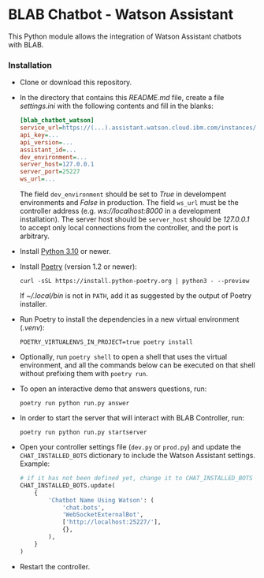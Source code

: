 # BLAB Chatbot - Watson Assistant

This Python module allows the integration of Watson Assistant chatbots with
BLAB.

### Installation

- Clone or download this repository.
- In the directory that contains this *README.md* file,
  create a file *settings.ini* with the following contents and fill in the blanks:

  ```ini
  [blab_chatbot_watson]
  service_url=https://(...).assistant.watson.cloud.ibm.com/instances/(...)
  api_key=...
  api_version=...
  assistant_id=...
  dev_environment=...
  server_host=127.0.0.1
  server_port=25227
  ws_url=...
  ```

  The field `dev_environment` should be set to _True_ in develompent environments
  and _False_ in production. The field `ws_url` must be the controller address
  (e.g. _ws://localhost:8000_ in a development installation). The server host should be `server_host` should be *127.0.0.1* to accept only local connections from
  the controller, and the port is arbitrary.

- Install
[Python 3.10](https://www.python.org/downloads/release/python-3100/)
or newer.

- Install [Poetry](https://python-poetry.org/) (version 1.2 or newer):

  ```shell
  curl -sSL https://install.python-poetry.org | python3 - --preview
  ```
  If *~/.local/bin* is not in `PATH`, add it as suggested by the output of Poetry installer.

- Run Poetry to install the dependencies in a new virtual environment (_.venv_):

  ```shell
  POETRY_VIRTUALENVS_IN_PROJECT=true poetry install
  ```

- Optionally, run `poetry shell` to open a shell that uses the virtual environment, and
  all the commands below can be executed on that shell without prefixing them with `poetry run`.

- To open an interactive demo that answers questions, run:

  ```shell
  poetry run python run.py answer
  ```

- In order to start the server that will interact with BLAB Controller, run:

  ```shell
  poetry run python run.py startserver
  ```


- Open your controller settings file (`dev.py` or `prod.py`) and update
  the `CHAT_INSTALLED_BOTS` dictionary to include the Watson Assistant settings.
  Example:

  ```python
  # if it has not been defined yet, change it to CHAT_INSTALLED_BOTS = { ... }
  CHAT_INSTALLED_BOTS.update(
      {
          'Chatbot Name Using Watson': (
              'chat.bots',
              'WebSocketExternalBot',
              ['http://localhost:25227/'],
              {},
          ),
      }
  )
  ```

- Restart the controller.
